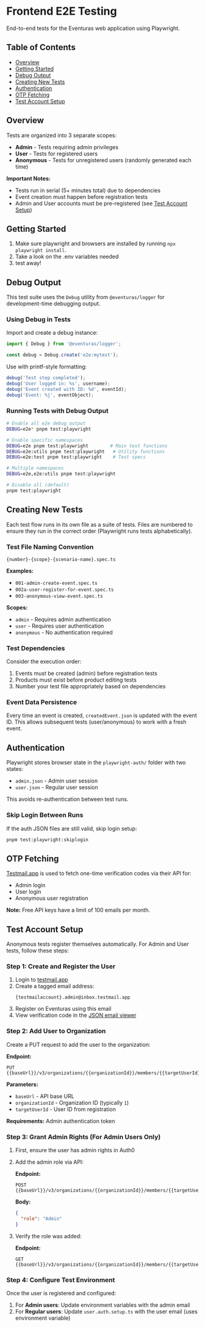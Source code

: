 # Frontend E2E Testing

End-to-end tests for the Eventuras web application using Playwright.

## Table of Contents

- [Overview](#overview)
- [Getting Started](#getting-started)
- [Debug Output](#debug-output)
- [Creating New Tests](#creating-new-tests)
- [Authentication](#authentication)
- [OTP Fetching](#otp-fetching)
- [Test Account Setup](#test-account-setup)

## Overview

Tests are organized into 3 separate scopes:

- **Admin** - Tests requiring admin privileges
- **User** - Tests for registered users
- **Anonymous** - Tests for unregistered users (randomly generated each time)

**Important Notes:**

- Tests run in serial (5+ minutes total) due to dependencies
- Event creation must happen before registration tests
- Admin and User accounts must be pre-registered (see [Test Account Setup](#test-account-setup))

## Getting Started

1. Make sure playwright and browsers are installed by running `npx playwright install`.
2. Take a look on the .env variables needed
3. test away!

## Debug Output

This test suite uses the `Debug` utility from `@eventuras/logger` for development-time debugging output.

### Using Debug in Tests

Import and create a debug instance:

```typescript
import { Debug } from '@eventuras/logger';

const debug = Debug.create('e2e:mytest');
```

Use with printf-style formatting:

```typescript
debug('Test step completed');
debug('User logged in: %s', username);
debug('Event created with ID: %d', eventId);
debug('Event: %j', eventObject);
```

### Running Tests with Debug Output

```bash
# Enable all e2e debug output
DEBUG=e2e* pnpm test:playwright

# Enable specific namespaces
DEBUG=e2e pnpm test:playwright        # Main test functions
DEBUG=e2e:utils pnpm test:playwright   # Utility functions
DEBUG=e2e:test pnpm test:playwright    # Test specs

# Multiple namespaces
DEBUG=e2e,e2e:utils pnpm test:playwright

# Disable all (default)
pnpm test:playwright
```

## Creating New Tests

Each test flow runs in its own file as a suite of tests. Files are numbered to ensure they run in the correct order (Playwright runs tests alphabetically).

### Test File Naming Convention

```
{number}-{scope}-{scenario-name}.spec.ts
```

**Examples:**

- `001-admin-create-event.spec.ts`
- `002a-user-register-for-event.spec.ts`
- `003-anonymous-view-event.spec.ts`

**Scopes:**

- `admin` - Requires admin authentication
- `user` - Requires user authentication
- `anonymous` - No authentication required

### Test Dependencies

Consider the execution order:

1. Events must be created (admin) before registration tests
2. Products must exist before product editing tests
3. Number your test file appropriately based on dependencies

### Event Data Persistence

Every time an event is created, `createdEvent.json` is updated with the event ID. This allows subsequent tests (user/anonymous) to work with a fresh event.

## Authentication

Playwright stores browser state in the `playwright-auth/` folder with two states:

- `admin.json` - Admin user session
- `user.json` - Regular user session

This avoids re-authentication between test runs.

### Skip Login Between Runs

If the auth JSON files are still valid, skip login setup:

```bash
pnpm test:playwright:skiplogin
```

## OTP Fetching

[Testmail.app](https://testmail.app) is used to fetch one-time verification codes via their API for:

- Admin login
- User login
- Anonymous user registration

**Note:** Free API keys have a limit of 100 emails per month.

## Test Account Setup

Anonymous tests register themselves automatically. For Admin and User tests, follow these steps:

### Step 1: Create and Register the User

1. Login to [testmail.app](https://testmail.app)
2. Create a tagged email address:
   ```
   {testmailaccount}.admin@inbox.testmail.app
   ```
3. Register on Eventuras using this email
4. View verification code in the [JSON email viewer](https://testmail.app/console)

### Step 2: Add User to Organization

Create a PUT request to add the user to the organization:

**Endpoint:**

```
PUT {{baseUrl}}/v3/organizations/{{organizationId}}/members/{{targetUserId}}
```

**Parameters:**

- `baseUrl` - API base URL
- `organizationId` - Organization ID (typically `1`)
- `targetUserId` - User ID from registration

**Requirements:** Admin authentication token

### Step 3: Grant Admin Rights (For Admin Users Only)

1. First, ensure the user has admin rights in Auth0

2. Add the admin role via API:

   **Endpoint:**

   ```
   POST {{baseUrl}}/v3/organizations/{{organizationId}}/members/{{targetUserId}}/roles
   ```

   **Body:**

   ```json
   {
     "role": "Admin"
   }
   ```

3. Verify the role was added:

   **Endpoint:**

   ```
   GET {{baseUrl}}/v3/organizations/{{organizationId}}/members/{{targetUserId}}/roles
   ```

### Step 4: Configure Test Environment

Once the user is registered and configured:

1. For **Admin users**: Update environment variables with the admin email
2. For **Regular users**: Update `user.auth.setup.ts` with the user email (uses environment variable)
